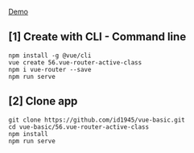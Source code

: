 [Demo](https://id1945.github.io/vue-basic/56.vue-router-active-class/dist "Demo")

## [1] Create with CLI - Command line
```
npm install -g @vue/cli
vue create 56.vue-router-active-class
npm i vue-router --save
npm run serve
```

## [2] Clone app
```
git clone https://github.com/id1945/vue-basic.git
cd vue-basic/56.vue-router-active-class
npm install
npm run serve
```